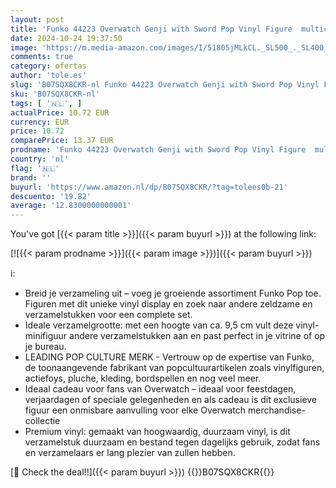 ```yaml
---
layout: post
title: 'Funko 44223 Overwatch Genji with Sword Pop Vinyl Figure  multicolour'
date: 2024-10-24 19:37:50
image: 'https://m.media-amazon.com/images/I/51805jMLkCL._SL500_._SL400_.jpg'
comments: true
category: ofertas
author: 'tole.es'
slug: 'B07SQX8CKR-nl Funko 44223 Overwatch Genji with Sword Pop Vinyl Figure...'
sku: 'B07SQX8CKR-nl'
tags: [ '🇳🇱', ]
actualPrice: 10.72 EUR
currency: EUR
price: 10.72
comparePrice: 13.37 EUR
prodname: 'Funko 44223 Overwatch Genji with Sword Pop Vinyl Figure  multicolour'
country: 'nl'
flag: '🇳🇱'
brand: ''
buyurl: 'https://www.amazon.nl/dp/B07SQX8CKR/?tag=tolees0b-21'
descuento: '19.82'
average: '12.8300000000001'
---
```


You've got [{{< param title >}}]({{< param buyurl >}}) at the following link:

[![{{< param prodname >}}]({{< param image >}})]({{< param buyurl >}})

ℹ️:

- Breid je verzameling uit – voeg je groeiende assortiment Funko Pop toe. Figuren met dit unieke vinyl display en zoek naar andere zeldzame en verzamelstukken voor een complete set.
- Ideale verzamelgrootte: met een hoogte van ca. 9,5 cm vult deze vinyl-minifiguur andere verzamelstukken aan en past perfect in je vitrine of op je bureau.
- LEADING POP CULTURE MERK - Vertrouw op de expertise van Funko, de toonaangevende fabrikant van popcultuurartikelen zoals vinylfiguren, actiefoys, pluche, kleding, bordspellen en nog veel meer.
- Ideaal cadeau voor fans van Overwatch – ideaal voor feestdagen, verjaardagen of speciale gelegenheden en als cadeau is dit exclusieve figuur een onmisbare aanvulling voor elke Overwatch merchandise-collectie
- Premium vinyl: gemaakt van hoogwaardig, duurzaam vinyl, is dit verzamelstuk duurzaam en bestand tegen dagelijks gebruik, zodat fans en verzamelaars er lang plezier van zullen hebben.

[🛒 Check the deal!!]({{< param buyurl >}})
{{<world>}}B07SQX8CKR{{</world>}}
